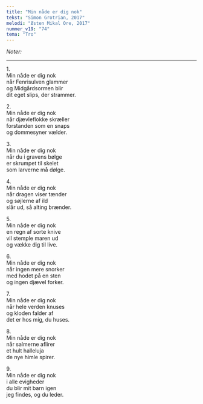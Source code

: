 ```yaml
---
title: "Min nåde er dig nok"
tekst: "Simon Grotrian, 2017"
melodi: "Østen Mikal Ore, 2017"
nummer_v19: "74"
tema: "Tro"
---
```

*Noter:*

***

1\.\
Min nåde er dig nok\
når Fenrisulven glammer\
og Midgårdsormen blir\
dit eget slips, der strammer.

2\.\
Min nåde er dig nok\
når djævleflokke skræller\
forstanden som en snaps\
og dommesyner vælder.

3\.\
Min nåde er dig nok\
når du i gravens bølge\
er skrumpet til skelet\
som larverne må dølge.

4\.\
Min nåde er dig nok\
når dragen viser tænder\
og søjlerne af ild\
slår ud, så alting brænder.

5\.\
Min nåde er dig nok\
en regn af sorte knive\
vil stemple maren ud\
og vække dig til live.

6\.\
Min nåde er dig nok\
når ingen mere snorker\
med hodet på en sten\
og ingen djævel forker.

7\.\
Min nåde er dig nok\
når hele verden knuses\
og kloden falder af\
det er hos mig, du huses.

8\.\
Min nåde er dig nok\
når salmerne aflirer\
et hult halleluja\
de nye himle spirer.

9\.\
Min nåde er dig nok\
i alle evigheder\
du blir mit barn igen\
jeg findes, og du leder.